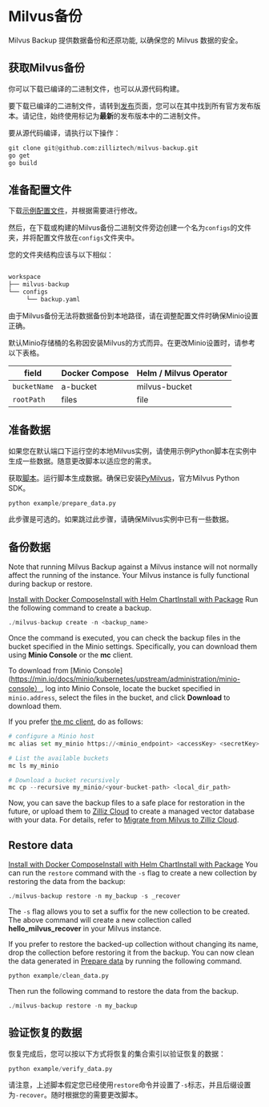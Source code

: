 Milvus备份
===
Milvus Backup 提供数据备份和还原功能, 以确保您的 Milvus 数据的安全。

获取Milvus备份
----------

你可以下载已编译的二进制文件，也可以从源代码构建。

要下载已编译的二进制文件，请转到[发布](https://github.com/zilliztech/milvus-backup/releases)页面，您可以在其中找到所有官方发布版本。请记住，始终使用标记为**最新**的发布版本中的二进制文件。

要从源代码编译，请执行以下操作：

```python
git clone git@github.com:zilliztech/milvus-backup.git
go get
go build

```

准备配置文件
------

下载[示例配置文件](https://raw.githubusercontent.com/zilliztech/milvus-backup/master/configs/backup.yaml)，并根据需要进行修改。

然后，在下载或构建的Milvus备份二进制文件旁边创建一个名为`configs`的文件夹，并将配置文件放在`configs`文件夹中。

您的文件夹结构应该与以下相似：

```python

workspace
├── milvus-backup
└── configs
     └── backup.yaml

```

由于Milvus备份无法将数据备份到本地路径，请在调整配置文件时确保Minio设置正确。

默认Minio存储桶的名称因安装Milvus的方式而异。在更改Minio设置时，请参考以下表格。

| field | Docker Compose | Helm / Milvus Operator |
| --- | --- | --- |
| `bucketName` | a-bucket | milvus-bucket |
| `rootPath` | files | file |

准备数据
----

如果您在默认端口下运行空的本地Milvus实例，请使用示例Python脚本在实例中生成一些数据。随意更改脚本以适应您的需求。

获取[脚本](https://raw.githubusercontent.com/zilliztech/milvus-backup/main/example/prepare_data.py)。运行脚本生成数据。确保已安装[PyMilvus](https://pypi.org/project/pymilvus/)，官方Milvus Python SDK。

```python
python example/prepare_data.py

```

此步骤是可选的。如果跳过此步骤，请确保Milvus实例中已有一些数据。

备份数据
----

Note that running Milvus Backup against a Milvus instance will not normally affect the running of the instance. Your Milvus instance is fully functional during backup or restore.

[Install with Docker Compose](attu_install-docker.md)[Install with Helm Chart](attu_install-helm.md)[Install with Package](attu_install-package.md)
Run the following command to create a backup.

```python
./milvus-backup create -n <backup_name>

```

Once the command is executed, you can check the backup files in the bucket specified in the Minio settings. Specifically, you can download them using **Minio Console** or the **mc** client.

To download from [Minio Console](https://min.io/docs/minio/kubernetes/upstream/administration/minio-console）, log into Minio Console, locate the bucket specified in `minio.address`, select the files in the bucket, and click **Download** to download them.

If you prefer [the mc client](https://min.io/docs/minio/linux/reference/minio-mc#mc-install), do as follows:

```python
# configure a Minio host
mc alias set my_minio https://<minio_endpoint> <accessKey> <secretKey>

# List the available buckets
mc ls my_minio

# Download a bucket recursively
mc cp --recursive my_minio/<your-bucket-path> <local_dir_path>

```

Now, you can save the backup files to a safe place for restoration in the future, or upload them to [Zilliz Cloud](https://cloud.zilliz.com) to create a managed vector database with your data. For details, refer to [Migrate from Milvus to Zilliz Cloud](https://zilliz.com/doc/migrate_from_milvus-2x).

Restore data
------------

[Install with Docker Compose](attu_install-docker.md)[Install with Helm Chart](attu_install-helm.md)[Install with Package](attu_install-package.md)
You can run the `restore` command with the `-s` flag to create a new collection by restoring the data from the backup:

```python
./milvus-backup restore -n my_backup -s _recover

```

The `-s` flag allows you to set a suffix for the new collection to be created. The above command will create a new collection called **hello_milvus_recover** in your Milvus instance.

If you prefer to restore the backed-up collection without changing its name, drop the collection before restoring it from the backup. You can now clean the data generated in [Prepare data](#Prepare-data) by running the following command.

```python
python example/clean_data.py

```

Then run the following command to restore the data from the backup.

```python
./milvus-backup restore -n my_backup

```

验证恢复的数据
-------

恢复完成后，您可以按以下方式将恢复的集合索引以验证恢复的数据：

```python
python example/verify_data.py

```

请注意，上述脚本假定您已经使用`restore`命令并设置了`-s`标志，并且后缀设置为`-recover`。随时根据您的需要更改脚本。

